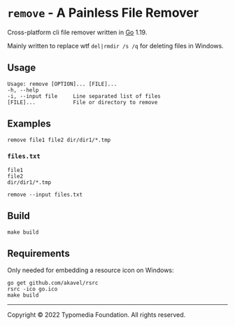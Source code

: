 # `remove` - A Painless File Remover

Cross-platform cli file remover written in [Go](https://go.dev/) 1.19.

Mainly written to replace wtf `del|rmdir /s /q` for deleting files in Windows.

## Usage

    Usage: remove [OPTION]... [FILE]...
    -h, --help
    -i, --input file     Line separated list of files
    [FILE]...            File or directory to remove

## Examples

    remove file1 file2 dir/dir1/*.tmp

### `files.txt`

```
file1
file2
dir/dir1/*.tmp
```

    remove --input files.txt

## Build

    make build

## Requirements

Only needed for embedding a resource icon on Windows:

    go get github.com/akavel/rsrc
    rsrc -ico go.ico
    make build

---
Copyright © 2022 Typomedia Foundation. All rights reserved.
